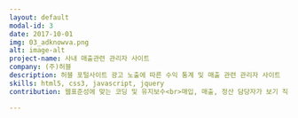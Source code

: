 ```yaml
---
layout: default
modal-id: 3
date: 2017-10-01
img: 03_adknowva.png
alt: image-alt
project-name: 사내 매출관련 관리자 사이트
company: (주)허블
description: 허블 포털사이트 광고 노출에 따른 수익 통계 및 매출 관련 관리자 사이트
skills: html5, css3, javascript, jquery
contribution: 웹표준성에 맞는 코딩 및 유지보수<br>매입, 매출, 정산 담당자가 보기 직관적인 전표 통계화면 코딩<br>각종 도표, 그래프, 차트화면 코딩

---
```

